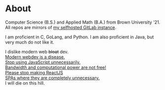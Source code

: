 # About

Computer Science (B.S.) and Applied Math (B.A.) from Brown University '21. All repos are mirrors of [my selfhosted GitLab instance](https://git.geraldwu.com/gerald).

I am proficient in C, GoLang, and Python. I am also proficient in Java, but very much do not like it.

I dislike modern web ~~bloat~~ dev.  
[Modern webdev is a disease.](https://blog.geraldwu.com/a-new-website)  
[Stop using JavaScript unnecessarily.](https://idlewords.com/talks/website_obesity.htm)  
[Bandwidth and computational power are not free!](https://danluu.com/web-bloat/)  
[Please stop making ReactJS](https://dev.to/ender_minyard/why-you-should-stop-using-react-g7c)  
[SPAs where they are completely unnecessary.](https://macwright.com/2020/05/10/spa-fatigue.html)  
I will die on this hill.
